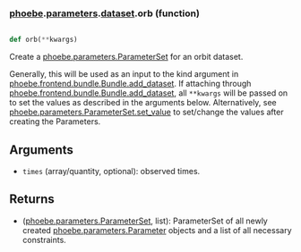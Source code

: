 ### [phoebe](phoebe.md).[parameters](phoebe.parameters.md).[dataset](phoebe.parameters.dataset.md).orb (function)


```py

def orb(**kwargs)

```



Create a [phoebe.parameters.ParameterSet](phoebe.parameters.ParameterSet.md) for an orbit dataset.

Generally, this will be used as an input to the kind argument in
[phoebe.frontend.bundle.Bundle.add_dataset](phoebe.frontend.bundle.Bundle.add_dataset.md).  If attaching through
[phoebe.frontend.bundle.Bundle.add_dataset](phoebe.frontend.bundle.Bundle.add_dataset.md), all `**kwargs` will be
passed on to set the values as described in the arguments below.  Alternatively,
see [phoebe.parameters.ParameterSet.set_value](phoebe.parameters.ParameterSet.set_value.md) to set/change the values
after creating the Parameters.

Arguments
----------
* `times` (array/quantity, optional): observed times.

Returns
--------
* ([phoebe.parameters.ParameterSet](phoebe.parameters.ParameterSet.md), list): ParameterSet of all newly created
    [phoebe.parameters.Parameter](phoebe.parameters.Parameter.md) objects and a list of all necessary
    constraints.

